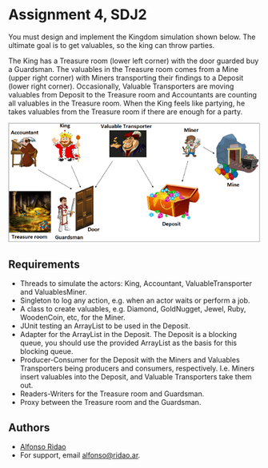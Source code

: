 
# Assignment 4, SDJ2 


You must design and implement the Kingdom simulation shown below. The ultimate goal is to get valuables, so the king can throw parties.

The King has a Treasure room (lower left corner) with the door guarded buy a Guardsman. The valuables in the Treasure room comes from a Mine (upper right corner) with Miners transporting their findings to a Deposit (lower right corner). Occasionally, Valuable Transporters are moving valuables from Deposit to the Treasure room and Accountants are counting all valuables in the Treasure room. When the King feels like partying, he takes valuables from the Treasure room if there are enough for a party.



![App Screenshot](https://github.com/fonCki/Assignment4/blob/988036134aca96fdeed82e972b2da3aebd8e783d/Extra/Kingdom.png)




## Requirements

- Threads to simulate the actors: King, Accountant, ValuableTransporter and ValuablesMiner.
- Singleton to log any action, e.g. when an actor waits or perform a job.
- A class to create valuables, e.g. Diamond, GoldNugget, Jewel, Ruby, WoodenCoin, etc, for the Miner.
- JUnit testing an ArrayList to be used in the Deposit. 
- Adapter for the ArrayList in the Deposit. The Deposit is a blocking queue, you should use the provided ArrayList as the basis for this blocking queue.
- Producer-Consumer for the Deposit with the Miners and Valuables Transporters being producers and consumers, respectively. I.e. Miners insert valuables into the Deposit, and Valuable Transporters take them out.
- Readers-Writers for the Treasure room and Guardsman.
- Proxy between the Treasure room and the Guardsman.

## Authors

- [Alfonso Ridao](https://alfonso.ridao.ar)
- For support, email alfonso@ridao.ar.

